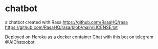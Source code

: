 # chatbot
a chatbot created with Rasa
https://github.com/RasaHQ/rasa
https://github.com/RasaHQ/rasa/blob/main/LICENSE.txt

Deployed on Heroku as a docker container
Chat with this bot on telegram @AIChatoobot 
